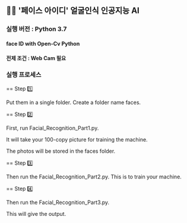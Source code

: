 ## 👸🤴 **'페이스 아이디' 얼굴인식 인공지능 AI** 

### 실행 버전 : Python 3.7

#### face ID with Open-Cv Python

#### 전제 조건 : Web Cam 필요


### 실행 프로세스
== Step 1️⃣ 


Put them in a single folder. Create a folder name faces.


== Step 2️⃣


First, run Facial_Recognition_Part1.py. 


It will take your 100-copy picture for training the machine.


The photos will be stored in the faces folder.


== Step 3️⃣


Then run the Facial_Recognition_Part2.py. This is to train your machine.


== Step 4️⃣


Then run the Facial_Recognition_Part3.py.


This will give the output.

